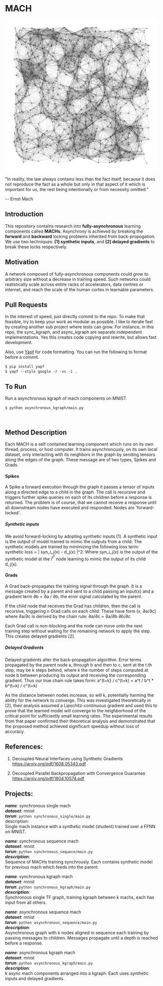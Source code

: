# MACH

<img src="assets/mach.png" width="1000" />


"In reality, the law always contains less than the fact itself, because it does not reproduce the fact as a whole but only in that aspect of it which is important for us, the rest being intentionally or from necessity omitted."

-- Ernst Mach

## Introduction
This repository contains research into **fully-asynchronous** learning components called **MACHs**. Asynchrony is achieved by breaking the **forward** and **backward** locking problems inherited from back-propogation. We use two techniques: **[1] synthetic inputs**, and **[2] delayed gradients** to break these locks respectively.  

## Motivation

A network composed of fully-asynchronous components could grow to arbitrary size without a decrease in training speed. Such networks could realistically scale across entire racks of accelerators, data centres or internet, and reach the scale of the human cortex in learnable parameters.

## Pull Requests

In the interest of speed, just directly commit to the repo. To make that feasible, try to keep your work as modular as possible. I like to iterate fast by creating another sub project where tests can grow. For instance, in this repo, the sync_kgraph, and async_kgraph are separate independent implementations. Yes this creates code copying and rewrite, but allows fast development.

Also, use [Yapf](https://github.com/google/yapf) for code formatting. You can run the following to format before a commit.
```
$ pip install yapf
$ yapf --style google -r -vv -i .
```

## To Run

Run a asynchronous kgraph of mach components on MNIST. <br/>
```
$ python asynchronous_kgraph/main.py 
``` 
<br/>

## Method Description

Each MACH is a self contained learning component which runs on its own thread, process, or host computer. It trains asynchronously, on its own local dataset, only interacting with its neighbors in the graph by sending tensors along the edges of the graph. These message are of two types, Spikes and Grads.

#### Spikes
A Spike a forward execution through the graph it passes a tensor of inputs along a directed edge to a child in the graph. The call is recursive and triggers further spike queries on each of its children before a response is returned. The problem is of course, that we cannot receive a response until all downstream nodes have executed and responded. Nodes are 'forward-locked'.

##### Synthetic inputs

We avoid forward-locking by adopting synthetic inputs [1]. A synthetic input is the output of model trained to mimic the outputs from a child. The synthetic models are trained by minimizing the following loss term: synthetic loss = | syn_i_j(x) - d_j(x) |^2. Where syn_i_j(x) is the output of the synthetic model at the $i^t^h$ node learning to mimic the output of its child d_j(x).

#### Grads

A Grad back-propagates the training signal through the graph. It is a message created by a parent and sent to a child passing an input(x) and a gradient term ∂b = ∂a / ∂b,  the error signal calculated by the parent. 

If the child node that receives the Grad has children, then the call is recursive, triggering $n$ Grad calls on each child. These have form (x, ∂a/∂c) where ∂a/∂c is derived by the chain rule: ∂a/∂c = ∂a/∂b ∂b/∂c

Each Grad call is non-blocking and the node can move onto the next training step without waiting for the remaining network to apply the step. This creates delayed gradients [2].

##### Delayed Gradients

Delayed gradients alter the back-propagation algorithm. Error terms propagated by the parent node a, through b and then to c, sent at the t.th step, may be k steps behind, where k the number of steps computed at node b between producing its output and receiving the corresponding gradient. Thus our true chain rule takes form: a^(t+k} / c^(t+k) = a^t / b^t * b^(t+k) / c^(t+k)

As the distance between nodes increase, so will k, potentially harming the ability for the network to converge. This was investigated theoretically in [2], their analysis assumed a Lipschitz-continuous gradient and used this to prove that the learned model will converge to the neighborhood of the critical point for sufficiently small learning rates. The experimental results from that paper confirmed their theoretical analysis and demonstrated that the proposed method achieved significant speedup without loss of accuracy.


## References:

1. Decoupled Neural Interfaces using Synthetic Gradients <br/>
https://arxiv.org/pdf/1608.05343.pdf

1. Decoupled Parallel Backpropagation with Convergence Guarantee <br/>
https://arxiv.org/pdf/1804.10574.pdf

## Projects:

***name***: synchronous single mach  <br/>
***dataset***: mnist <br/>
***torun***: ```python synchronous_single/main.py``` <br/>
description:   <br/>
    Single mach instance with a synthetic model (student) trained over a FFNN on MNIST.<br/>

***name***: synchronous sequence mach<br/>
***dataset***: mnist<br/>
***torun***: ```python synchronous_sequece/main.py```<br/>
***description***:<br/>
  Sequence of MACHs training synchrously. Each contains synthetic model for previous mach which feeds into the parent.<br/>

***name***: synchronous kgraph mach<br/>
***dataset***: mnist<br/>
***torun***: ```python synchronous_kgraph/main.py```<br/>
***description***:<br/>
  Synchronous single TF graph, training kgraph between k machs, each has input from all others.<br/>

***name***: asynchronous sequence mach<br/>
***dataset***: mnist<br/>
***torun***: ```python asynchronous_sequence/main.py```<br/>
***description***:  <br/>
  Asynchronous graph with k nodes aligned in sequence each training by passing messages to children. Messages propagate until a depth is reached before
  a response.<br/>

***name***: asynchronous kgraph mach<br/>
***dataset***: mnist<br/>
***torun***: ```python asynchronous_kgraph/main.py ```<br/>
***description***:  <br/>
  k async mach components arranged into a kgraph. Each uses synthetic inputs and delayed gradients.<br/>
